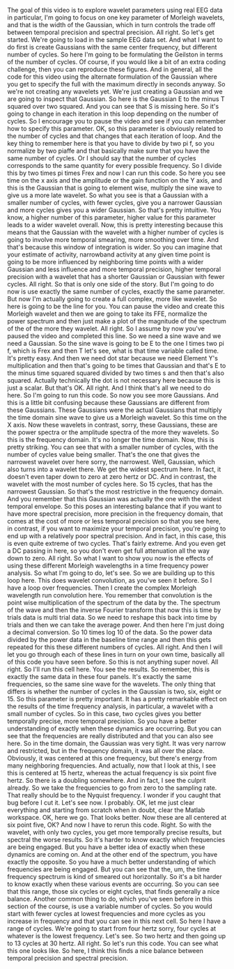 The goal of this video is to explore wavelet parameters using real EEG data in particular, I'm going to focus on one key parameter of Morleigh wavelets, and that is the width of the Gaussian, which in turn controls the trade off between temporal precision and spectral precision. All right. So let's get started. We're going to load in the sample EEG data set. And what I want to do first is create Gaussians with the same center frequency, but different number of cycles. So here I'm going to be formulating the Geilston in terms of the number of cycles. Of course, if you would like a bit of an extra coding challenge, then you can reproduce these figures. And in general, all the code for this video using the alternate formulation of the Gaussian where you get to specify the full with the maximum directly in seconds anyway. So we're not creating any wavelets yet. We're just creating a Gaussian and we are going to inspect that Gaussian. So here is the Gaussian E to the minus T squared over two squared. And you can see that S is missing here. So it's going to change in each iteration in this loop depending on the number of cycles. So I encourage you to pause the video and see if you can remember how to specify this parameter. OK, so this parameter is obviously related to the number of cycles and that changes that each iteration of loop. And the key thing to remember here is that you have to divide by two pi f, so you normalize by two piaffe and that basically make sure that you have the same number of cycles. Or I should say that the number of cycles corresponds to the same quantity for every possible frequency. So I divide this by two times pi times Frex and now I can run this code. So here you see time on the x axis and the amplitude or the gain function on the Y axis, and this is the Gaussian that is going to element wise, multiply the sine wave to give us a more late wavelet. So what you see is that a Gaussian with a smaller number of cycles, with fewer cycles, give you a narrower Gaussian and more cycles gives you a wider Gaussian. So that's pretty intuitive. You know, a higher number of this parameter, higher value for this parameter leads to a wider wavelet overall. Now, this is pretty interesting because this means that the Gaussian with the wavelet with a higher number of cycles is going to involve more temporal smearing, more smoothing over time. And that's because this window of integration is wider. So you can imagine that your estimate of activity, narrowband activity at any given time point is going to be more influenced by neighboring time points with a wider Gaussian and less influence and more temporal precision, higher temporal precision with a wavelet that has a shorter Gaussian or Gaussian with fewer cycles. All right. So that is only one side of the story. But I'm going to do now is use exactly the same number of cycles, exactly the same parameter. But now I'm actually going to create a full complex, more like wavelet. So here is going to be the line for you. You can pause the video and create this Morleigh wavelet and then we are going to take its FFE, normalize the power spectrum and then just make a plot of the magnitude of the spectrum of the of the more they wavelet. All right. So I assume by now you've paused the video and completed this line. So we need a sine wave and we need a Gaussian. So the sine wave is going to be E to the one I times two pi f, which is Frex and then T let's see, what is that time variable called time. It's pretty easy. And then we need dot star because we need Element Y's multiplication and then that's going to be times that Gaussian and that's E to the minus time squared squared divided by two times s and then that's also squared. Actually technically the dot is not necessary here because this is just a scalar. But that's OK. All right. And I think that's all we need to do here. So I'm going to run this code. So now you see more Gaussians. And this is a little bit confusing because these Gaussians are different from these Gaussians. These Gaussians were the actual Gaussians that multiply the time domain sine wave to give us a Morleigh wavelet. So this time on the X axis. Now these wavelets in contrast, sorry, these Gaussians, these are the power spectra or the amplitude spectra of the more they wavelets. So this is the frequency domain. It's no longer the time domain. Now, this is pretty striking. You can see that with a smaller number of cycles, with the number of cycles value being smaller. That's the one that gives the narrowest wavelet over here sorry, the narrowest. Well, Gaussian, which also turns into a wavelet there. We get the widest spectrum here. In fact, it doesn't even taper down to zero at zero hertz or DC. And in contrast, the wavelet with the most number of cycles here. So 15 cycles, that has the narrowest Gaussian. So that's the most restrictive in the frequency domain. And you remember that this Gaussian was actually the one with the widest temporal envelope. So this poses an interesting balance that if you want to have more spectral precision, more precision in the frequency domain, that comes at the cost of more or less temporal precision so that you see here, in contrast, if you want to maximize your temporal precision, you're going to end up with a relatively poor spectral precision. And in fact, in this case, this is even quite extreme of two cycles. That's fairly extreme. And you even get a DC passing in here, so you don't even get full attenuation all the way down to zero. All right. So what I want to show you now is the effects of using these different Morleigh wavelengths in a time frequency power analysis. So what I'm going to do, let's see. So we are building up to this loop here. This does wavelet convolution, as you've seen it before. So I have a loop over frequencies. Then I create the complex Morleigh wavelength run convolution here. You remember that convolution is the point wise multiplication of the spectrum of the data by the. The spectrum of the wave and then the inverse Fourier transform that now this is time by trials data is multi trial data. So we need to reshape this back into time by trials and then we can take the average power. And then here I'm just doing a decimal conversion. So 10 times log 10 of the data. So the power data divided by the power data in the baseline time range and then this gets repeated for this these different numbers of cycles. All right. And then I will let you go through each of these lines in turn on your own time, basically all of this code you have seen before. So this is not anything super novel. All right. So I'll run this cell here. You see the results. So remember, this is exactly the same data in these four panels. It's exactly the same frequencies, so the same sine wave for the wavelets. The only thing that differs is whether the number of cycles in the Gaussian is two, six, eight or 15. So this parameter is pretty important. It has a pretty remarkable effect on the results of the time frequency analysis, in particular, a wavelet with a small number of cycles. So in this case, two cycles gives you better temporally precise, more temporal precision. So you have a better understanding of exactly when these dynamics are occurring. But you can see that the frequencies are really distributed and that you can also see here. So in the time domain, the Gaussian was very tight. It was very narrow and restricted, but in the frequency domain, it was all over the place. Obviously, it was centered at this one frequency, but there's energy from many neighboring frequencies. And actually, now that I look at this, I see this is centered at 15 hertz, whereas the actual frequency is six point five hertz. So there is a doubling somewhere. And in fact, I see the culprit already. So we take the frequencies to go from zero to the sampling rate. That really should be to the Nyquist frequency. I wonder if you caught that bug before I cut it. Let's see now. I probably. OK, let me just clear everything and starting from scratch when in doubt, clear the Matlab workspace. OK, here we go. That looks better. Now these are all centered at six point five, OK? And now I have to rerun this code. Right. So with the wavelet, with only two cycles, you get more temporally precise results, but spectral the worse results. So it's harder to know exactly which frequencies are being engaged. But you have a better idea of exactly when these dynamics are coming on. And at the other end of the spectrum, you have exactly the opposite. So you have a much better understanding of which frequencies are being engaged. But you can see that the, um, the time frequency spectrum is kind of smeared out horizontally. So it's a bit harder to know exactly when these various events are occurring. So you can see that this range, those six cycles or eight cycles, that finds generally a nice balance. Another common thing to do, which you've seen before in this section of the course, is use a variable number of cycles. So you would start with fewer cycles at lowest frequencies and more cycles as you increase in frequency and that you can see in this next cell. So here I have a range of cycles. We're going to start from four hertz sorry, four cycles at whatever is the lowest frequency. Let's see. So two hertz and then going up to 13 cycles at 30 hertz. All right. So let's run this code. You can see what this one looks like. So here, I think this finds a nice balance between temporal precision and spectral precision.